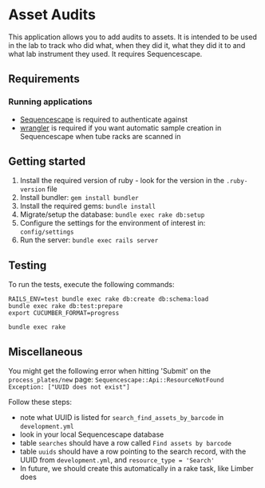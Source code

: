 # Asset Audits

This application allows you to add audits to assets. It is intended to be used in the lab to track
who did what, when they did it, what they did it to and what lab instrument they used. It requires
Sequencescape.

## Requirements

### Running applications

* [Sequencescape](https://github.com/sanger/sequencescape/) is required to authenticate against
* [wrangler](https://github.com/sanger/wrangler/) is required if you want automatic sample creation
in Sequencescape when tube racks are scanned in

## Getting started

1. Install the required version of ruby - look for the version in the `.ruby-version` file
1. Install bundler: `gem install bundler`
1. Install the required gems: `bundle install`
1. Migrate/setup the database: `bundle exec rake db:setup`
1. Configure the settings for the environment of interest in: `config/settings`
1. Run the server: `bundle exec rails server`

## Testing

To run the tests, execute the following commands:

    RAILS_ENV=test bundle exec rake db:create db:schema:load
    bundle exec rake db:test:prepare
    export CUCUMBER_FORMAT=progress

    bundle exec rake

## Miscellaneous

You might get the following error when hitting 'Submit' on the `process_plates/new` page:
`Sequencescape::Api::ResourceNotFound Exception: ["UUID does not exist"]`

Follow these steps:

* note what UUID is listed for `search_find_assets_by_barcode` in `development.yml`
* look in your local Sequencescape database
* table `searches` should have a row called `Find assets by barcode`
* table `uuids` should have a row pointing to the search record, with the UUID from
`development.yml`, and `resource_type = 'Search'`
* In future, we should create this automatically in a rake task, like Limber does
